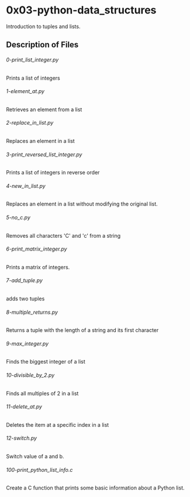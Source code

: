 # 0x03-python-data_structures
Introduction to tuples and lists.

## Description of Files
<h6>0-print_list_integer.py</h6>
Prints a list of integers

<h6>1-element_at.py</h6>
Retrieves an element from a list

<h6>2-replace_in_list.py</h6>
Replaces an element in a list

<h6>3-print_reversed_list_integer.py</h6>
Prints a list of integers in reverse order

<h6>4-new_in_list.py</h6>
Replaces an element in a list without modifying the original list.

<h6>5-no_c.py</h6>
Removes all characters 'C' and 'c' from a string

<h6>6-print_matrix_integer.py</h6>
Prints a matrix of integers.

<h6>7-add_tuple.py</h6>
adds two tuples

<h6>8-multiple_returns.py</h6>
Returns a tuple with the length of a string and its first character

<h6>9-max_integer.py</h6>
Finds the biggest integer of a list

<h6>10-divisible_by_2.py</h6>
Finds all multiples of 2 in a list

<h6>11-delete_at.py</h6>
Deletes the item at a specific index in a list

<h6>12-switch.py</h6>
Switch value of a and b.

<h6>100-print_python_list_info.c</h6>
Create a C function that prints some basic information about a Python list. 
